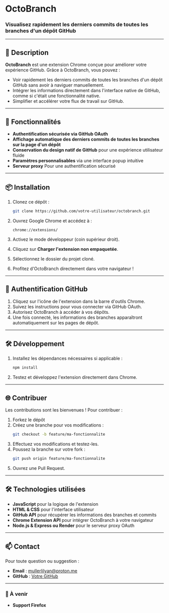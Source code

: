 # OctoBranch

### Visualisez rapidement les derniers commits de toutes les branches d'un dépôt GitHub

---

## 🌟 Description
**OctoBranch** est une extension Chrome conçue pour améliorer votre expérience GitHub. Grâce à OctoBranch, vous pouvez :

- Voir rapidement les derniers commits de toutes les branches d'un dépôt GitHub sans avoir à naviguer manuellement.
- Intégrer les informations directement dans l'interface native de GitHub, comme si c'était une fonctionnalité native.
- Simplifier et accélérer votre flux de travail sur GitHub.

---

## 🚀 Fonctionnalités

- **Authentification sécurisée via GitHub OAuth**
- **Affichage automatique des derniers commits de toutes les branches sur la page d'un dépôt**
- **Conservation du design natif de GitHub** pour une expérience utilisateur fluide
- **Paramètres personnalisables** via une interface popup intuitive
- **Serveur proxy** Pour une authentification sécurisé 

---

## 📦 Installation

1. Clonez ce dépôt :
   ```bash
   git clone https://github.com/votre-utilisateur/octobranch.git
   ```

2. Ouvrez Google Chrome et accédez à :
   ```
   chrome://extensions/
   ```

3. Activez le mode développeur (coin supérieur droit).

4. Cliquez sur **Charger l'extension non empaquetée**.

5. Sélectionnez le dossier du projet cloné.

6. Profitez d'OctoBranch directement dans votre navigateur !

---

## 🔑 Authentification GitHub

1. Cliquez sur l'icône de l'extension dans la barre d'outils Chrome.
2. Suivez les instructions pour vous connecter via GitHub OAuth.
3. Autorisez OctoBranch à accéder à vos dépôts.
4. Une fois connecté, les informations des branches apparaîtront automatiquement sur les pages de dépôt.

---

## 🛠️ Développement

1. Installez les dépendances nécessaires si applicable :
   ```bash
   npm install
   ```

3. Testez et développez l'extension directement dans Chrome.

---

## 🌐 Contribuer

Les contributions sont les bienvenues ! Pour contribuer :

1. Forkez le dépôt
2. Créez une branche pour vos modifications :
   ```bash
   git checkout -b feature/ma-fonctionnalite
   ```
3. Effectuez vos modifications et testez-les.
4. Poussez la branche sur votre fork :
   ```bash
   git push origin feature/ma-fonctionnalite
   ```
5. Ouvrez une Pull Request.

---

## 🛠️ Technologies utilisées

- **JavaScript** pour la logique de l'extension
- **HTML & CSS** pour l'interface utilisateur
- **GitHub API** pour récupérer les informations des branches et commits
- **Chrome Extension API** pour intégrer OctoBranch à votre navigateur
- **Node.js & Express ou Render** pour le serveur proxy OAuth

---

## 📫 Contact

Pour toute question ou suggestion :

- **Email** : mullerlilyan@proton.me
- **GitHub** : [Votre GitHub](https://github.com/lilyaan444)

---


### 📝 À venir
- **Support Firefox**
